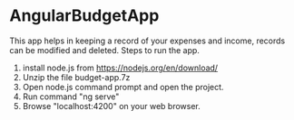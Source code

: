 # AngularBudgetApp
This app helps in keeping a record of your expenses and income, records can be modified and deleted.
Steps to run the app.
1. install node.js from https://nodejs.org/en/download/
2. Unzip the file budget-app.7z
3. Open node.js command prompt and open the project.
4. Run command "ng serve"
5. Browse "localhost:4200" on your web browser.
